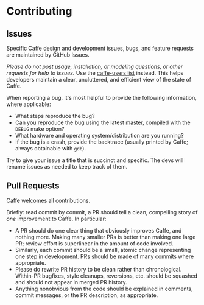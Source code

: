 # Contributing

## Issues

Specific Caffe design and development issues, bugs, and feature requests are maintained by GitHub Issues.

_Please do not post usage, installation, or modeling questions, or other requests for help to Issues._
Use the [caffe-users list](https://groups.google.com/forum/#!forum/caffe-users) instead. This helps developers maintain a clear, uncluttered, and efficient view of the state of Caffe.

When reporting a bug, it's most helpful to provide the following information, where applicable:

* What steps reproduce the bug?
* Can you reproduce the bug using the latest [master](https://github.com/BVLC/caffe/tree/master), compiled with the `DEBUG` make option?
* What hardware and operating system/distribution are you running?
* If the bug is a crash, provide the backtrace (usually printed by Caffe; always obtainable with `gdb`).

Try to give your issue a title that is succinct and specific. The devs will rename issues as needed to keep track of them.

## Pull Requests

Caffe welcomes all contributions.

Briefly: read commit by commit, a PR should tell a clean, compelling story of _one_ improvement to Caffe. In particular:

* A PR should do one clear thing that obviously improves Caffe, and nothing more. Making many smaller PRs is better than making one large PR; review effort is superlinear in the amount of code involved.
* Similarly, each commit should be a small, atomic change representing one step in development. PRs should be made of many commits where appropriate.
* Please do rewrite PR history to be clean rather than chronological. Within-PR bugfixes, style cleanups, reversions, etc. should be squashed and should not appear in merged PR history.
* Anything nonobvious from the code should be explained in comments, commit messages, or the PR description, as appropriate.
